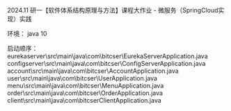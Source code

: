 2024.11
研一【软件体系结构原理与方法】课程大作业 - 微服务（SpringCloud实现）实践

环境：
java 10

启动顺序：
eurekaserver\src\main\java\com\bitcser\EurekaServerApplication.java
configserver\src\main\java\com\bitcser\ConfigServerApplication.java
account\src\main\java\com\bitcser\AccountApplication.java
user\src\main\java\com\bitcser\UserApplication.java
menu\src\main\java\com\bitcser\MenuApplication.java
order\src\main\java\com\bitcser\OrderApplication.java
client\src\main\java\com\bitcserClientApplication.java